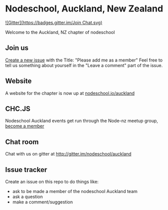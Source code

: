 Nodeschool, Auckland, New Zealand
=====================================
[![Gitter](https://badges.gitter.im/Join Chat.svg)](https://gitter.im/nodeschool/auckland?utm_source=badge&utm_medium=badge&utm_campaign=pr-badge&utm_content=badge)

Welcome to the Auckland, NZ chapter of nodeschool

## Join us
[Create a new issue](https://github.com/nodeschool/auckland/issues/new) with the Title: "Please add me as a member" Feel free to tell us something about yourself in the "Leave a comment" part of the issue.

## Website
A website for the chapter is now up at [nodeschool.io/auckland](http://nodeschool.io/auckland)

## CHC.JS
Nodeschool Auckland events get run through the Node-nz meetup group, [become a member](http://www.meetup.com/Node-nz-Auckland-MeetUp-Group/)

## Chat room
Chat with us on gitter at http://gitter.im/nodeschool/auckland

## Issue tracker
Create an issue on this repo to do things like:

- ask to be made a member of the nodeschool Auckland team
- ask a question
- make a comment/suggestion


